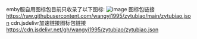 emby服自用图标包目前只收录了以下图标:
![image](https://s2.loli.net/2024/09/21/v7HjNrScdhGeQEt.jpg)
图标包链接
https://raw.githubusercontent.com/wangyi1995/zytubiao/main/zytubiao.json
cdn.jsdelivr加速链接图标包链接
https://cdn.jsdelivr.net/gh/wangyi1995/zytubiao/zytubiao.json